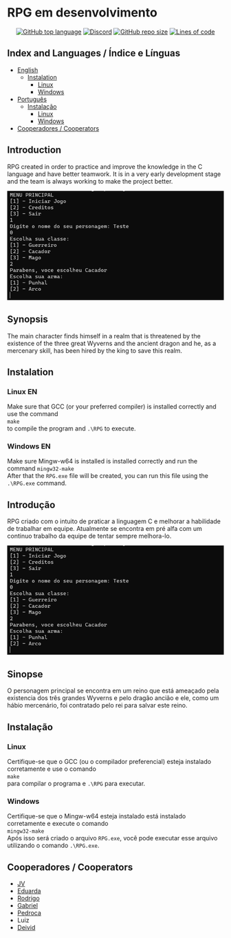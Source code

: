 # RPG em desenvolvimento

<p align="center">
    <a href="#"><img alt="GitHub top language" src="https://img.shields.io/github/languages/top/OpenDevProject/RPG"></a>
    <a href="https://discord.gg/TyVAXNk93A" target="_blank"><img alt="Discord" src="https://img.shields.io/discord/872987245152460820"></a>
    <a href="#"><img alt="GitHub repo size" src="https://img.shields.io/github/repo-size/OpenDevProject/RPG"></a>
    <a href="#"><img alt="Lines of code" src="https://img.shields.io/tokei/lines/github/OpenDevProject/RPG"></a>
</p>

## Index and Languages / Índice e Línguas

- [English](#Introduction)
  - [Instalation](#Instalation)
    - [Linux](#Linux-EN)
    - [Windows](#Windows-EN)
- [Português](#Introdução)
  - [Instalação](#Instalação)
    - [Linux](#Linux)
    - [Windows](#Windows)
- [Cooperadores / Cooperators](#Cooperadores-/-Cooperators)

## Introduction

RPG created in order to practice and improve the knowledge in the C language and have better teamwork. It is in a very early development stage and the team is always working to make the project better.

[![DEMO](https://raw.githubusercontent.com/OpenDevProject/RPG/main/DEMO/DEMO.PNG)](#)

## Synopsis

The main character finds himself in a realm that is threatened by the existence of the three great Wyverns and the ancient dragon and he, as a mercenary skill, has been hired by the king to save this realm.

## Instalation

### Linux EN

Make sure that GCC (or your preferred compiler) is installed correctly and use the command  
```make```  
to compile the program and ```.\RPG``` to execute.

### Windows EN

Make sure Mingw-w64 is installed is installed correctly and run the command
```mingw32-make```  
After that the ```RPG.exe``` file will be created, you can run this file using the ```.\RPG.exe``` command.

## Introdução

RPG criado com o intuito de praticar a linguagem C e melhorar a habilidade de trabalhar em equipe. Atualmente se encontra em pré alfa com um continuo trabalho da equipe de tentar sempre melhora-lo.

[![DEMO](https://raw.githubusercontent.com/OpenDevProject/RPG/main/DEMO/DEMO.PNG)](#)

## Sinopse

O personagem principal se encontra em um reino que está ameaçado pela existencia dos três grandes Wyverns e pelo dragão ancião e ele, como um hábio mercenário, foi contratado pelo rei para salvar este reino.

## Instalação

### Linux

Certifique-se que o GCC (ou o compilador preferencial) esteja instalado corretamente e use o comando  
```make```  
para compilar o programa e ```.\RPG``` para executar.

### Windows

Certifique-se que o Mingw-w64 esteja instalado está instalado corretamente e execute o comando  
```mingw32-make```  
Após isso será criado o arquivo ```RPG.exe```, você pode executar esse arquivo utilizando o comando ```.\RPG.exe```.

## Cooperadores / Cooperators

- [JV](https://github.com/JV200320)
- [Eduarda](https://github.com/Eduarda-Donato)
- [Rodrigo](https://github.com/rodrigolanesm)
- [Gabriel](https://github.com/NBrcS)
- [Pedroca](https://github.com/pedroca06093)
- Luiz
- [Deivid](https://github.com/Fukubi)

